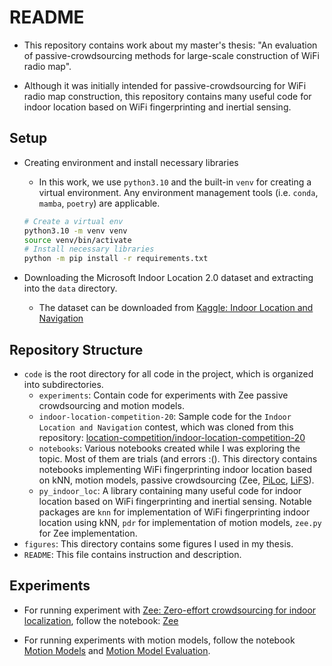 # README

- This repository contains work about my master's thesis: "An evaluation of passive-crowdsourcing methods for large-scale construction of WiFi radio map".

- Although it was initially intended for passive-crowdsourcing for WiFi radio map construction, this repository contains many useful code for indoor location based on WiFi fingerprinting and inertial sensing.

## Setup

- Creating environment and install necessary libraries
  - In this work, we use `python3.10` and the built-in `venv` for creating a virtual environment. Any environment management tools (i.e. `conda`, `mamba`, `poetry`) are applicable.
  
  ```bash
  # Create a virtual env
  python3.10 -m venv venv
  source venv/bin/activate
  # Install necessary libraries
  python -m pip install -r requirements.txt
  ```

- Downloading the Microsoft Indoor Location 2.0 dataset and extracting into the `data` directory.
  - The dataset can be downloaded from [Kaggle: Indoor Location and Navigation](https://www.kaggle.com/competitions/indoor-location-navigation/data)

## Repository Structure

- `code` is the root directory for all code in the project, which is organized into subdirectories.
  - `experiments`: Contain code for experiments with Zee passive crowdsourcing and motion models.
  - `indoor-location-competition-20`: Sample code for the `Indoor Location and Navigation` contest, which was cloned from this repository: [location-competition/indoor-location-competition-20](https://github.com/location-competition/indoor-location-competition-20)
  - `notebooks`: Various notebooks created while I was exploring the topic. Most of them are trials (and errors :(). This directory contains notebooks implementing WiFi fingerprinting indoor location based on kNN, motion models, passive crowdsourcing (Zee, [PiLoc](https://ieeexplore.ieee.org/document/6846748), [LiFS](https://dl.acm.org/doi/10.1145/2348543.2348578)).
  - `py_indoor_loc`: A library containing many useful code for indoor location based on WiFi fingerprinting and inertial sensing. Notable packages are `knn` for implementation of WiFi fingerprinting indoor location using kNN, `pdr` for implementation of motion models, `zee.py` for Zee implementation.
- `figures`: This directory contains some figures I used in my thesis.
- `README`: This file contains instruction and description.

## Experiments

- For running experiment with [Zee: Zero-effort crowdsourcing for indoor localization](https://www.cs.princeton.edu/courses/archive/spring17/cos598A/papers/zee.pdf), follow the notebook: [Zee](./code/experiments/zee.ipynb)

- For running experiments with motion models, follow the notebook [Motion Models](./code/experiments/motion_models.ipynb) and [Motion Model Evaluation](./code/experiments/motion_models_result_analysis.ipynb).
